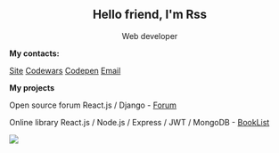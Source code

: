 <h2 align="center">Hello friend, I'm Rss</h1>
<p align="center">Web developer</p>

<b><p>My contacts:</p></b>
<a href="https://responsegood.github.io/Site/">Site</a>
<a href="https://www.codewars.com/users/ResponseGood">Codewars</a>
<a href="https://codepen.io/RSS212">Codepen</a>
<a href='mailto:ResponseGoodMail@protonmail.com'>Email</a>

<b><p>My projects</p></b>
<p>Open source forum React.js / Django - <a href="https://github.com/ResponseGood/Forum">Forum</a></p>
<p>Online library React.js / Node.js / Express / JWT / MongoDB - <a href="https://github.com/ResponseGood/BookList">BookList</a></p>
<img src="https://www.codewars.com/users/ResponseGood/badges/large"/>

